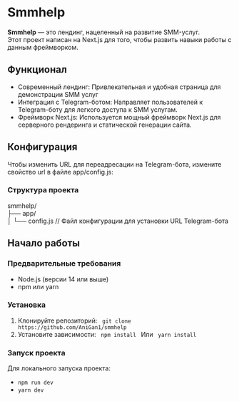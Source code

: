 <h1>Smmhelp</h1>

<p>
<b>Smmhelp</b> — это лендинг, нацеленный на развитие SMM-услуг.<br> Этот проект написан на Next.js для того, чтобы развить навыки работы с данным фреймворком.</p>

<h2>Функционал</h2>
<ul>
  <li>
    Современный лендинг: Привлекательная и удобная страница для демонстрации SMM услуг
  </li>
  <li>
    Интеграция с Telegram-ботом: Направляет пользователей к Telegram-боту для легкого доступа к SMM услугам.
  </li>
  <li>
   Фреймворк Next.js: Используется мощный фреймворк Next.js для серверного рендеринга и статической генерации сайта.
  </li>
</ul>

<h2>Конфигурация</h2>
<p>Чтобы изменить URL для переадресации на Telegram-бота, измените свойство url в файле app/config.js:</p>
<h3>Структура проекта</h3>
smmhelp/ <br>
├── app/ <br>
│   └── config.js  // Файл конфигурации для установки URL Telegram-бота

<h2>Начало работы</h2>
<h3>Предварительные требования</h3>
<ul>
  <li>Node.js (версии 14 или выше)</li>
  <li>npm или yarn</li>
</ul>

<h3>Установка</h3>
<ol>
  <li>Клонируйте репозиторий: <code> git clone https://github.com/AniGan1/smmhelp  </code></li>
  <li>Установите зависимости: <code> npm install </code> Или  <code> yarn install</code>  </li> 
</ol>

<h3>Запуск проекта</h3>
<p>Для локального запуска проекта:</p>
<ul>
  <li> <code>npm run dev</code> </li> 
  <li> <code>yarn dev</code> </li> 
</ul>


